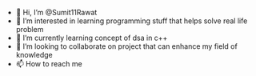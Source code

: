 - 👋 Hi, I’m @Sumit11Rawat
- 👀 I’m interested in learning programming stuff that helps solve real life problem
- 🌱 I’m currently learning concept of dsa in c++
- 💞️ I’m looking to collaborate on project that can enhance my field of knowledge
- 📫 How to reach me 

<!---
Sumit11Rawat/Sumit11Rawat is a ✨ special ✨ repository because its `README.md` (this file) appears on your GitHub profile.
You can click the Preview link to take a look at your changes.
--->

